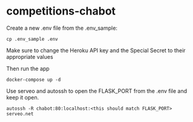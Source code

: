 # competitions-chabot

Create a new .env file from the .env_sample:
```shell script
cp .env_sample .env
```
Make sure to change the Heroku API key and the Special Secret to their appropriate values

Then run the app
```shell script
docker-compose up -d
```

Use serveo and autossh to open the FLASK_PORT from the .env file and keep it open.
```shell script
autossh -R chabot:80:localhost:<this should match FLASK_PORT> serveo.net
```
